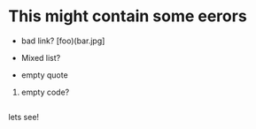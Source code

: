 # This might contain some eerors

* bad link? [foo)(bar.jpg]
- Mixed list?
+ empty quote
>
1. empty code?

```
```

lets see!
